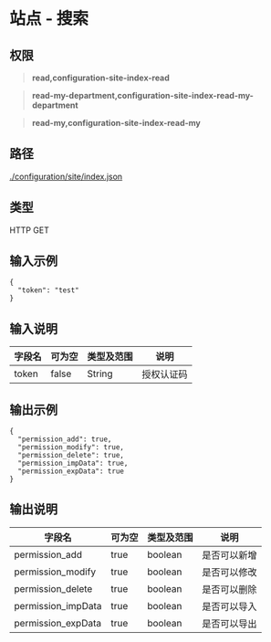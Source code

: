 # 站点 - 搜索

## 权限

> **read,configuration-site-index-read**

> **read-my-department,configuration-site-index-read-my-department**

> **read-my,configuration-site-index-read-my**

## 路径

[./configuration/site/index.json](../../../../configuration/site/index.json)

## 类型

HTTP GET

## 输入示例

```
{
  "token": "test"
}
```

## 输入说明

字段名|可为空|类型及范围|说明
---|---|---|---
token|false|String|授权认证码

## 输出示例

```
{
  "permission_add": true,
  "permission_modify": true,
  "permission_delete": true,
  "permission_impData": true,
  "permission_expData": true
}
```

## 输出说明

字段名|可为空|类型及范围|说明
---|---|---|---
permission_add|true|boolean|是否可以新增
permission_modify|true|boolean|是否可以修改
permission_delete|true|boolean|是否可以删除
permission_impData|true|boolean|是否可以导入
permission_expData|true|boolean|是否可以导出